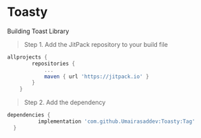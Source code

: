 # Toasty
Building Toast Library

> Step 1. Add the JitPack repository to your build file

```gradle
allprojects {
		repositories {
			...
			maven { url 'https://jitpack.io' }
		}
	}
  ```
  
  > Step 2. Add the dependency
  ```gradle
  dependencies {
	        implementation 'com.github.Umairasaddev:Toasty:Tag'
	}
  ```
